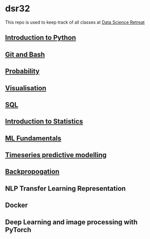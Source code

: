 # dsr32
This repo is used to keep track of all classes at [Data Science Retreat](https://datascienceretreat.com/)


## [Introduction to Python](https://github.com/dnanad/dsr32/tree/main/1Intro_to_python)

## [Git and Bash](https://github.com/dnanad/dsr32/tree/main/2git_bash)

## [Probability](https://github.com/dnanad/dsr32/tree/main/4probability)

## [Visualisation](https://github.com/dnanad/dsr32/tree/main/5Viz)

## [SQL](https://github.com/dnanad/dsr32/tree/main/6SQL)

## [Introduction to Statistics](https://github.com/dnanad/dsr32/tree/main/7Intro%20to%20statistics)

## [ML Fundamentals](https://github.com/dnanad/dsr32/tree/main/8ML_fundamentals)

## [Timeseries predictive modelling](https://github.com/dnanad/dsr32/tree/main/10Timeseries%20predictive%20modelling)

## [Backpropogation](https://github.com/dnanad/dsr32/tree/main/11Backpropogation)

## NLP Transfer Learning Representation

## Docker

## Deep Learning and image processing with PyTorch
